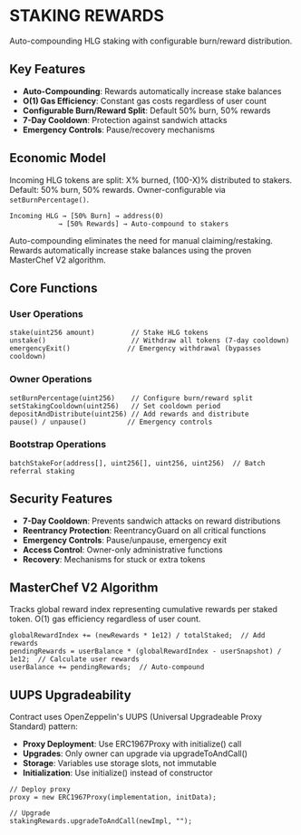 # STAKING REWARDS

Auto-compounding HLG staking with configurable burn/reward distribution.

## Key Features
- **Auto-Compounding**: Rewards automatically increase stake balances
- **O(1) Gas Efficiency**: Constant gas costs regardless of user count
- **Configurable Burn/Reward Split**: Default 50% burn, 50% rewards
- **7-Day Cooldown**: Protection against sandwich attacks
- **Emergency Controls**: Pause/recovery mechanisms

## Economic Model

Incoming HLG tokens are split: X% burned, (100-X)% distributed to stakers.
Default: 50% burn, 50% rewards. Owner-configurable via `setBurnPercentage()`.

```
Incoming HLG → [50% Burn] → address(0)
            → [50% Rewards] → Auto-compound to stakers
```

Auto-compounding eliminates the need for manual claiming/restaking. Rewards automatically increase stake balances using the proven MasterChef V2 algorithm.

## Core Functions

### User Operations
```solidity
stake(uint256 amount)         // Stake HLG tokens
unstake()                     // Withdraw all tokens (7-day cooldown)
emergencyExit()              // Emergency withdrawal (bypasses cooldown)
```

### Owner Operations
```solidity
setBurnPercentage(uint256)    // Configure burn/reward split
setStakingCooldown(uint256)   // Set cooldown period
depositAndDistribute(uint256) // Add rewards and distribute
pause() / unpause()          // Emergency controls
```

### Bootstrap Operations
```solidity
batchStakeFor(address[], uint256[], uint256, uint256)  // Batch referral staking
```

## Security Features

- **7-Day Cooldown**: Prevents sandwich attacks on reward distributions
- **Reentrancy Protection**: ReentrancyGuard on all critical functions
- **Emergency Controls**: Pause/unpause, emergency exit
- **Access Control**: Owner-only administrative functions
- **Recovery**: Mechanisms for stuck or extra tokens

## MasterChef V2 Algorithm

Tracks global reward index representing cumulative rewards per staked token. O(1) gas efficiency regardless of user count.

```solidity
globalRewardIndex += (newRewards * 1e12) / totalStaked;  // Add rewards
pendingRewards = userBalance * (globalRewardIndex - userSnapshot) / 1e12;  // Calculate user rewards
userBalance += pendingRewards;  // Auto-compound
```

## UUPS Upgradeability

Contract uses OpenZeppelin's UUPS (Universal Upgradeable Proxy Standard) pattern:
- **Proxy Deployment**: Use ERC1967Proxy with initialize() call
- **Upgrades**: Only owner can upgrade via upgradeToAndCall()
- **Storage**: Variables use storage slots, not immutable
- **Initialization**: Use initialize() instead of constructor

```solidity
// Deploy proxy
proxy = new ERC1967Proxy(implementation, initData);

// Upgrade
stakingRewards.upgradeToAndCall(newImpl, "");
```
